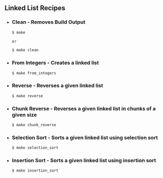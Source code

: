 ## Linked List Recipes
- ### **Clean** - Removes Build Output
    ```bash
    $ make

    or

    $ make clean
    ```

- ### **From Integers** - Creates a linked list 
    ```bash
    $ make from_integers
    ```

- ### **Reverse** - Reverses a given linked list
    ```bash
    $ make reverse
    ```

- ### **Chunk Reverse** - Reverses a given linked list in chunks of a given size
    ```bash
    $ make chunk_reverse
    ```

- ### **Selection Sort** - Sorts a given linked list using selection sort
    ```bash
    $ make selection_sort
    ```

- ### **Insertion Sort** - Sorts a given linked list using insertion sort
    ```bash
    $ make insertion_sort
    ```